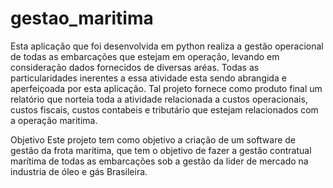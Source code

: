 # gestao_maritima
Esta aplicação que foi desenvolvida em python realiza a gestão operacional de todas as embarcações que estejam em operação, levando em consideração dados fornecidos de diversas aréas. Todas as particularidades inerentes a essa atividade esta sendo abrangida e aperfeiçoada por esta aplicação. Tal projeto fornece como produto final um relatório que norteia toda a atividade relacionada a custos operacionais, custos fiscais, custos contabeis e tributário que estejam relacionados com a operação maritima.

Objetivo
Este projeto tem como objetivo a criação de um software de gestão da frota maritima, que tem o objetivo de fazer a gestão contratual marítima de todas as embarcações sob a gestão da lider de mercado na industria de óleo e gás Brasileira.



